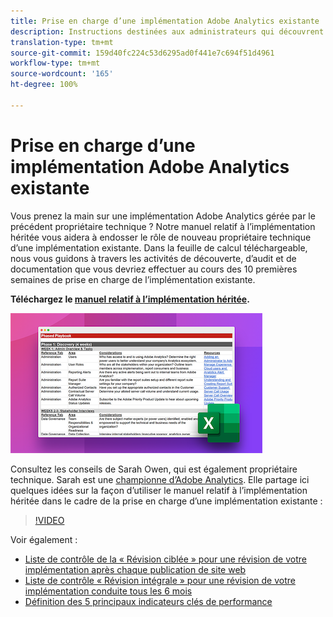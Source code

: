 ```yaml
---
title: Prise en charge d’une implémentation Adobe Analytics existante
description: Instructions destinées aux administrateurs qui découvrent une implémentation Adobe Analytics existante.
translation-type: tm+mt
source-git-commit: 159d40fc224c53d6295ad0f441e7c694f51d4961
workflow-type: tm+mt
source-wordcount: '165'
ht-degree: 100%

---
```



# Prise en charge d’une implémentation Adobe Analytics existante

Vous prenez la main sur une implémentation Adobe Analytics gérée par le précédent propriétaire technique ? Notre manuel relatif à l’implémentation héritée vous aidera à endosser le rôle de nouveau propriétaire technique d’une implémentation existante. Dans la feuille de calcul téléchargeable, nous vous guidons à travers les activités de découverte, d’audit et de documentation que vous devriez effectuer au cours des 10 premières semaines de prise en charge de l’implémentation existante.

**Téléchargez le [manuel relatif à l’implémentation héritée](assets/adobe_analytics_inherited_implementation_playbook.xlsx).**

![Manuel](assets/inherited-impl-playbook.png)

Consultez les conseils de Sarah Owen, qui est également propriétaire technique. Sarah est une [championne d’Adobe Analytics](https://blog.adobe.com/en/publish/2020/10/27/adobe-analytics-champion-program.html#gs.ldf97p). Elle partage ici quelques idées sur la façon d’utiliser le manuel relatif à l’implémentation héritée dans le cadre de la prise en charge d’une implémentation existante :

>[!VIDEO](https://video.tv.adobe.com/v/327314/?quality=12&learn=on)

Voir également :

* [Liste de contrôle de la « Révision ciblée » pour une révision de votre implémentation après chaque publication de site web](/help/implement/review/focused-review.md)
* [Liste de contrôle « Révision intégrale » pour une révision de votre implémentation conduite tous les 6 mois](/help/implement/review/full-review.md)
* [Définition des 5 principaux indicateurs clés de performance](/help/implement/review/define-kpis.md)

